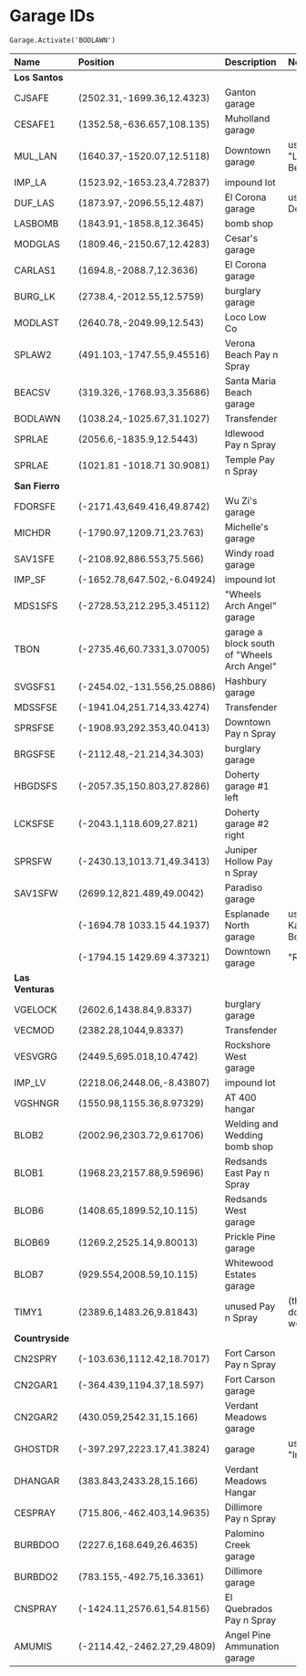 # Garage IDs

```text
Garage.Activate('BODLAWN')
```

| Name | Position | Description | Notes |
| :--- | :--- | :--- | :--- |
| **Los Santos** |  |  |  |
| CJSAFE | \(2502.31,-1699.36,12.4323\) | Ganton garage |  |
| CESAFE1 | \(1352.58,-636.657,108.135\) | Muholland garage |  |
| MUL\_LAN | \(1640.37,-1520.07,12.5118\) | Downtown garage  | used in  "Life's a Beach" |
| IMP\_LA | \(1523.92,-1653.23,4.72837\) | impound lot |  |
| DUF\_LAS | \(1873.97,-2096.55,12.487\) | El Corona garage  | used in  "Los Desperados" |
| LASBOMB | \(1843.91,-1858.8,12.3645\) | bomb shop |  |
| MODGLAS | \(1809.46,-2150.67,12.4283\) | Cesar's garage |  |
| CARLAS1 | \(1694.8,-2088.7,12.3636\) | El Corona garage |  |
| BURG\_LK | \(2738.4,-2012.55,12.5759\) | burglary garage |  |
| MODLAST | \(2640.78,-2049.99,12.543\) | Loco Low Co |  |
| SPLAW2 | \(491.103,-1747.55,9.45516\) | Verona Beach Pay n Spray |  |
| BEACSV | \(319.326,-1768.93,3.35686\) | Santa Maria Beach garage |  |
| BODLAWN | \(1038.24,-1025.67,31.1027\) | Transfender |  |
| SPRLAE | \(2056.6,-1835.9,12.5443\) | Idlewood Pay n Spray |  |
| SPRLAE | \(1021.81 -1018.71 30.9081\) | Temple Pay n Spray |  |
| **San Fierro** |  |  |  |
| FDORSFE | \(-2171.43,649.416,49.8742\) | Wu Zi's garage |  |
| MICHDR | \(-1790.97,1209.71,23.763\) | Michelle's garage |  |
| SAV1SFE | \(-2108.92,886.553,75.566\) | Windy road garage |  |
| IMP\_SF | \(-1652.78,647.502,-6.04924\) | impound lot |  |
| MDS1SFS | \(-2728.53,212.295,3.45112\) | "Wheels Arch Angel" garage |  |
| TBON | \(-2735.46,60.7331,3.07005\) | garage a block south of "Wheels Arch Angel" |  |
| SVGSFS1 | \(-2454.02,-131.556,25.0886\) | Hashbury garage |  |
| MDSSFSE | \(-1941.04,251.714,33.4274\) | Transfender |  |
| SPRSFSE | \(-1908.93,292.353,40.0413\) | Downtown Pay n Spray |  |
| BRGSFSE | \(-2112.48,-21.214,34.303\) | burglary garage |  |
| HBGDSFS | \(-2057.35,150.803,27.8286\) | Doherty garage \#1 left |  |
| LCKSFSE | \(-2043.1,118.609,27.821\) | Doherty garage \#2 right |  |
| SPRSFW | \(-2430.13,1013.71,49.3413\) | Juniper Hollow Pay n Spray |  |
| SAV1SFW | \(2699.12,821.489,49.0042\) | Paradiso garage |  |
|  | \(-1694.78 1033.15 44.1937\) | Esplanade North garage | used in  "Yay Ka-Boom-Boom" |
|  | \(-1794.15 1429.69 4.37321\) | Downtown garage | "Ran Fa Li" |
| **Las Venturas** |  |  |  |
| VGELOCK | \(2602.6,1438.84,9.8337\) | burglary garage |  |
| VECMOD | \(2382.28,1044,9.8337\) | Transfender |  |
| VESVGRG | \(2449.5,695.018,10.4742\) | Rockshore West garage |  |
| IMP\_LV | \(2218.06,2448.06,-8.43807\) | impound lot |  |
| VGSHNGR | \(1550.98,1155.36,8.97329\) | AT 400 hangar |  |
| BLOB2 | \(2002.96,2303.72,9.61706\) | Welding and Wedding bomb shop |  |
| BLOB1 | \(1968.23,2157.88,9.59696\) | Redsands East Pay n Spray |  |
| BLOB6 | \(1408.65,1899.52,10.115\) | Redsands West garage |  |
| BLOB69 | \(1269.2,2525.14,9.80013\) | Prickle Pine garage |  |
| BLOB7 | \(929.554,2008.59,10.115\) | Whitewood Estates garage |  |
| TIMY1 | \(2389.6,1483.26,9.81843\) | unused Pay n Spray | \(the door doesn't work\) |
| **Countryside** |  |  |  |
| CN2SPRY | \(-103.636,1112.42,18.7017\) | Fort Carson Pay n Spray |  |
| CN2GAR1 | \(-364.439,1194.37,18.597\) | Fort Carson garage |  |
| CN2GAR2 | \(430.059,2542.31,15.166\) | Verdant Meadows garage |  |
| GHOSTDR | \(-397.297,2223.17,41.3824\) | garage |  used in "Interdiction" |
| DHANGAR | \(383.843,2433.28,15.166\) | Verdant Meadows Hangar |  |
| CESPRAY | \(715.806,-462.403,14.9635\) | Dillimore Pay n Spray |  |
| BURBDOO | \(2227.6,168.649,26.4635\) | Palomino Creek garage |  |
| BURBDO2 | \(783.155,-492.75,16.3361\) | Dillimore garage |  |
| CNSPRAY | \(-1424.11,2576.61,54.8156\) | El Quebrados Pay n Spray |  |
| AMUMIS | \(-2114.42,-2462.27,29.4809\) | Angel Pine Ammunation garage |  |

